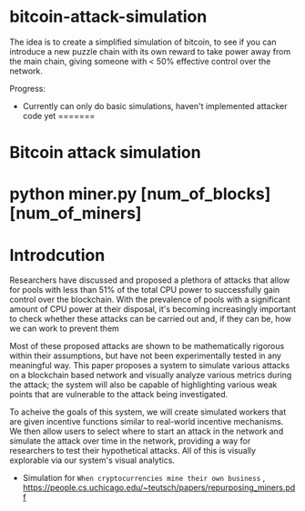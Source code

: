 
# bitcoin-attack-simulation

The idea is to create a simplified simulation of bitcoin, to see if you can
introduce a new puzzle chain with its own reward to take power away from the main
chain, giving someone with < 50% effective control over the network.

Progress:

- Currently can only do basic simulations, haven't implemented attacker code yet
=======
# Bitcoin attack simulation

python miner.py [num_of_blocks] [num_of_miners]
=======
# Introdcution 
Researchers have discussed and proposed a plethora of attacks that allow for pools with less than 51% of the total CPU power to successfully gain control over the blockchain. With the prevalence of pools with a significant amount of CPU power at their disposal, it's becoming increasingly important to check whether these attacks can be carried out and, if they can be, how we can work to prevent them

Most of these proposed attacks are shown to be mathematically rigorous within their assumptions, but have not been experimentally tested in any meaningful way. This paper proposes a system to simulate various attacks on a blockchain based network and visually analyze various metrics during the attack; the system will also be capable of highlighting various weak points that are vulnerable to the attack being investigated.

To acheive the goals of this system, we will create simulated workers that are given incentive functions similar to real-world incentive mechanisms. We then allow users to select where to start an attack in the network and simulate the attack over time in the network, providing a way for researchers to test their hypothetical attacks. All of this is visually explorable via our system's visual analytics. 

* Simulation for `When cryptocurrencies mine their own business` ,  https://people.cs.uchicago.edu/~teutsch/papers/repurposing_miners.pdf

